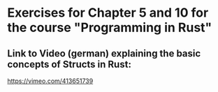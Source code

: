 # Exercises for Chapter 5 and 10 for the course "Programming in Rust"

Link to Video (german) explaining the basic concepts of Structs in Rust: 
-

https://vimeo.com/413651739
